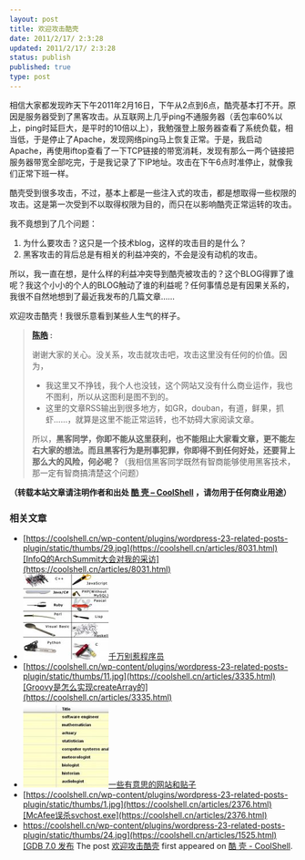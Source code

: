 ```yaml
---
layout: post
title: 欢迎攻击酷壳
date: 2011/2/17/ 2:3:28
updated: 2011/2/17/ 2:3:28
status: publish
published: true
type: post
---
```


相信大家都发现昨天下午2011年2月16日，下午从2点到6点，酷壳基本打不开。原因是服务器受到了黑客攻击。从互联网上几乎ping不通服务器（丢包率60%以上，ping时延巨大，是平时的10倍以上），我勉强登上服务器查看了系统负载，相当低，于是停止了Apache，发现网络ping马上恢复正常。于是，我启动Apache，再使用iftop查看了一下TCP链接的带宽消耗，发现有那么一两个链接把服务器带宽全部吃完，于是我记录了下IP地址。攻击在下午6点时准停止，就像我们正常下班一样。


酷壳受到很多攻击，不过，基本上都是一些注入式的攻击，都是想取得一些权限的攻击。这是第一次受到不以取得权限为目的，而只在以影响酷壳正常运转的攻击。


我不竟想到了几个问题：


1. 为什么要攻击？这只是一个技术blog，这样的攻击目的是什么？
2. 黑客攻击的背后总是有相关的利益冲突的，不会是没有动机的攻击。


所以，我一直在想，是什么样的利益冲突导到酷壳被攻击的？这个BLOG得罪了谁呢？我这个小小的个人的BLOG触动了谁的利益呢？任何事情总是有因果关系的，我很不自然地想到了最近我发布的几篇文章……


欢迎攻击酷壳！我很乐意看到某些人生气的样子。


  





> **[陈皓](#comment-30044) :**
> 
> 
> 谢谢大家的关心。没关系，攻击就攻击吧，攻击这里没有任何的价值。因为，
> 
> 
> * 我这里又不挣钱，我个人也没钱，这个网站又没有什么商业运作，我也不图利，所以从这图利是图不到的。
> * 这里的文章RSS输出到很多地方，如GR，douban，有道，鲜果，抓虾……，就算是这里不能正常运转，也不妨碍大家阅读文章。
> 
> 
> 所以，**黑客同学，你即不能从这里获利，也不能阻止大家看文章，更不能左右大家的想法。而且黑客行为是刑事犯罪，你即得不到任何好处，还要背上那么大的风险，何必呢？**（我相信黑客同学既然有智商能够使用黑客技术，那一定有智商搞清楚这个问题）
> 
> 




**（转载本站文章请注明作者和出处 [酷 壳 – CoolShell](https://coolshell.cn/) ，请勿用于任何商业用途）**



### 相关文章

* [https://coolshell.cn/wp-content/plugins/wordpress-23-related-posts-plugin/static/thumbs/29.jpg](https://coolshell.cn/articles/8031.html)[InfoQ的ArchSummit大会对我的采访](https://coolshell.cn/articles/8031.html)
* [![千万别惹程序员 ](../wp-content/uploads/2012/02/programming-language-150x150.jpg)](https://coolshell.cn/articles/6639.html)[千万别惹程序员](https://coolshell.cn/articles/6639.html)
* [https://coolshell.cn/wp-content/plugins/wordpress-23-related-posts-plugin/static/thumbs/11.jpg](https://coolshell.cn/articles/3335.html)[Groovy是怎么实现createArray的](https://coolshell.cn/articles/3335.html)
* [![一些有意思的网站和贴子](../wp-content/uploads/2011/01/OB-LP754_bestjo_D_20110104181820-150x150.jpg)](https://coolshell.cn/articles/3480.html)[一些有意思的网站和贴子](https://coolshell.cn/articles/3480.html)
* [https://coolshell.cn/wp-content/plugins/wordpress-23-related-posts-plugin/static/thumbs/1.jpg](https://coolshell.cn/articles/2376.html)[McAfee误杀svchost.exe](https://coolshell.cn/articles/2376.html)
* [https://coolshell.cn/wp-content/plugins/wordpress-23-related-posts-plugin/static/thumbs/24.jpg](https://coolshell.cn/articles/1525.html)[GDB 7.0 发布](https://coolshell.cn/articles/1525.html)
The post [欢迎攻击酷壳](https://coolshell.cn/articles/3686.html) first appeared on [酷 壳 - CoolShell](https://coolshell.cn).